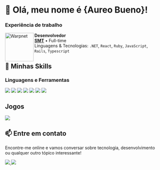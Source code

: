 # 👋 Olá, meu nome é {Aureo Bueno}!

### Experiência de trabalho

[<img align="left" height="94px" width="94px" alt="Warpnet" src="https://media.licdn.com/dms/image/D4D0BAQGiYD27cim-8w/company-logo_100_100/0/1704723757261/smt_solues_em_tecnologia_logo?e=1724284800&v=beta&t=jO-72vD13s0NgBfiiJxEZabA2-6jhNFhsH9Xogk_Gx8"/>](https://www.smtcode.com/)

**Desenvolvedor** \
[**SMT**]([https://www.spacex.com/](https://www.smtcode.com/)) • Full-time \
Linguagens & Tecnologias: `.NET`, `React`, `Ruby`, `JavaScript`, `Rails`, `Typescript`
<br/>

## 🚀 Minhas Skills

### Linguagens e Ferramentas

<p>
  <img src="https://img.shields.io/badge/.NET-5C2D91?style=for-the-badge&logo=.net&logoColor=white" />
  <img src="https://img.shields.io/badge/TypeScript-007ACC?style=for-the-badge&logo=typescript&logoColor=white" />
  <img src="https://img.shields.io/badge/PHP-777BB4?style=for-the-badge&logo=php&logoColor=white" />
  <img src="https://img.shields.io/badge/Ruby-CC342D?style=for-the-badge&logo=ruby&logoColor=white" />
  <img src="https://img.shields.io/badge/React-20232A?style=for-the-badge&logo=react&logoColor=61DAFB" />
  <img src="https://img.shields.io/badge/Docker-2496ED?style=for-the-badge&logo=docker&logoColor=white" />
  <img src="https://img.shields.io/badge/Laravel-FF2D20?style=for-the-badge&logo=laravel&logoColor=white" />
</p>

## Jogos

<img src="https://img.shields.io/badge/PlayStation-003791?style=for-the-badge&logo=playstation&logoColor=white" />

## 📫 Entre em contato

Encontre-me online e vamos conversar sobre tecnologia, desenvolvimento ou qualquer outro tópico interessante!

<p align="left">
  <a href="mailto:aureo.bueno02@gmail.com" alt="Gmail">
    <img src="https://img.shields.io/badge/-Gmail-FF0000?style=flat-square&labelColor=FF0000&logo=gmail&logoColor=white" />
  </a>

  <a href="https://www.linkedin.com/in/aureo-alexandre-10b0a31a4/" alt="Linkedin">
    <img src="https://img.shields.io/badge/-Linkedin-0e76a8?style=flat-square&logo=Linkedin&logoColor=white" />
  </a>
</p>
